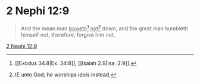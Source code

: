 # 2 Nephi 12:9

> And the mean man <u>boweth</u>[^a] <u>not</u>[^b] down, and the great man humbleth himself not, therefore, forgive him not.

[2 Nephi 12:9](https://www.churchofjesuschrist.org/study/scriptures/bofm/2-ne/12?lang=eng&id=p9#p9)


[^a]: [[Exodus 34.8|Ex. 34:8]]; [[Isaiah 2.9|Isa. 2:9]].  
[^b]: IE unto God; he worships idols instead.  
